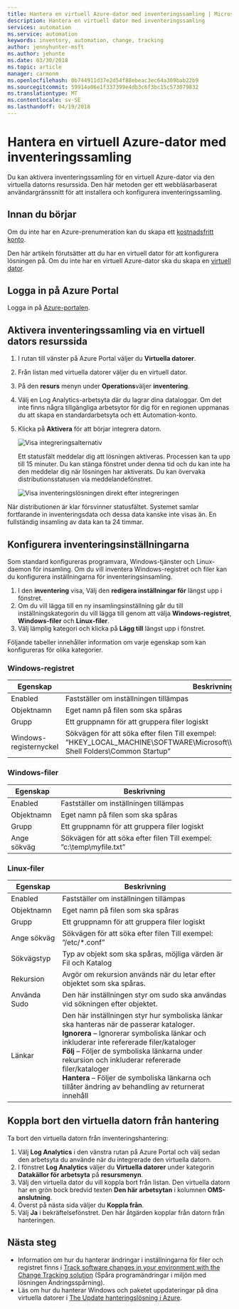 ```yaml
---
title: Hantera en virtuell Azure-dator med inventeringssamling | Microsoft Docs
description: Hantera en virtuell dator med inventeringssamling
services: automation
ms.service: automation
keywords: inventory, automation, change, tracking
author: jennyhunter-msft
ms.author: jehunte
ms.date: 03/30/2018
ms.topic: article
manager: carmonm
ms.openlocfilehash: 0b744911d37e2d54f88ebeac3ec64a309bab22b9
ms.sourcegitcommit: 59914a06e1f337399e4db3c6f3bc15c573079832
ms.translationtype: MT
ms.contentlocale: sv-SE
ms.lasthandoff: 04/19/2018
---
```

# <a name="manage-an-azure-virtual-machine-with-inventory-collection"></a>Hantera en virtuell Azure-dator med inventeringssamling

Du kan aktivera inventeringssamling för en virtuell Azure-dator via den virtuella datorns resurssida. Den här metoden ger ett webbläsarbaserat användargränssnitt för att installera och konfigurera inventeringssamling.

## <a name="before-you-begin"></a>Innan du börjar

Om du inte har en Azure-prenumeration kan du skapa ett [kostnadsfritt konto](https://azure.microsoft.com/free/).

Den här artikeln förutsätter att du har en virtuell dator för att konfigurera lösningen på. Om du inte har en virtuell Azure-dator ska du skapa en [virtuell dator](../virtual-machines/windows/quick-create-portal.md).

## <a name="sign-in-to-the-azure-portal"></a>Logga in på Azure Portal

Logga in på [Azure-portalen](https://portal.azure.com/).

## <a name="enable-inventory-collection-from-the-virtual-machine-resource-page"></a>Aktivera inventeringssamling via en virtuell dators resurssida

1. I rutan till vänster på Azure Portal väljer du **Virtuella datorer**.
2. Från listan med virtuella datorer väljer du en virtuell dator.
3. På den **resurs** menyn under **Operations**väljer **inventering**.
4. Välj en Log Analytics-arbetsyta där du lagrar dina dataloggar.
    Om det inte finns några tillgängliga arbetsytor för dig för en regionen uppmanas du att skapa en standardarbetsyta och ett Automation-konto.
5. Klicka på **Aktivera** för att börjar integrera datorn.

   ![Visa integreringsalternativ](./media/automation-vm-inventory/inventory-onboarding-options.png)

    Ett statusfält meddelar dig att lösningen aktiveras. Processen kan ta upp till 15 minuter. Du kan stänga fönstret under denna tid och du kan inte ha den meddelar dig när lösningen har aktiverats. Du kan övervaka distributionsstatusen via meddelandefönstret.

   ![Visa inventeringslösningen direkt efter integreringen](./media/automation-vm-inventory/inventory-onboarded.png)

När distributionen är klar försvinner statusfältet. Systemet samlar fortfarande in inventeringsdata och dessa data kanske inte visas än. En fullständig insamling av data kan ta 24 timmar.

## <a name="configure-your-inventory-settings"></a>Konfigurera inventeringsinställningarna

Som standard konfigureras programvara, Windows-tjänster och Linux-daemon för insamling. Om du vill inventera Windows-registret och filer kan du konfigurera inställningarna för inventeringsinsamling.

1. I den **inventering** visa, Välj den **redigera inställningar för** längst upp i fönstret.
2. Om du vill lägga till en ny insamlingsinställning går du till inställningskategorin du vill lägga till genom att välja **Windows-registret**, **Windows-filer** och **Linux-filer**.
3. Välj lämplig kategori och klicka på **Lägg till** längst upp i fönstret.

Följande tabeller innehåller information om varje egenskap som kan konfigureras för olika kategorier.

### <a name="windows-registry"></a>Windows-registret

|Egenskap  |Beskrivning  |
|---------|---------|
|Enabled     | Fastställer om inställningen tillämpas        |
|Objektnamn     | Eget namn på filen som ska spåras        |
|Grupp     | Ett gruppnamn för att gruppera filer logiskt        |
|Windows-registernyckel   | Sökvägen för att söka efter filen Till exempel: ”HKEY_LOCAL_MACHINE\SOFTWARE\Microsoft\Windows\CurrentVersion\Explorer\User Shell Folders\Common Startup”      |

### <a name="windows-files"></a>Windows-filer

|Egenskap  |Beskrivning  |
|---------|---------|
|Enabled     | Fastställer om inställningen tillämpas        |
|Objektnamn     | Eget namn på filen som ska spåras        |
|Grupp     | Ett gruppnamn för att gruppera filer logiskt        |
|Ange sökväg     | Sökvägen för att söka efter filen Till exempel: ”c:\temp\myfile.txt”

### <a name="linux-files"></a>Linux-filer

|Egenskap  |Beskrivning  |
|---------|---------|
|Enabled     | Fastställer om inställningen tillämpas        |
|Objektnamn     | Eget namn på filen som ska spåras        |
|Grupp     | Ett gruppnamn för att gruppera filer logiskt        |
|Ange sökväg     | Sökvägen för att söka efter filen Till exempel: ”/etc/*.conf”       |
|Sökvägstyp     | Typ av objekt som ska spåras, möjliga värden är Fil och Katalog        |
|Rekursion     | Avgör om rekursion används när du letar efter objektet som ska spåras.        |
|Använda Sudo     | Den här inställningen styr om sudo ska användas vid sökningen efter objektet.         |
|Länkar     | Den här inställningen styr hur symboliska länkar ska hanteras när de passerar kataloger.<br> **Ignorera** – Ignorerar symboliska länkar och inkluderar inte refererade filer/kataloger<br>**Följ** – Följer de symboliska länkarna under rekursion och inkluderar refererade filer/kataloger<br>**Hantera** – Följer de symboliska länkarna och tillåter ändring av behandling av returnerat innehåll      |

## <a name="disconnect-your-virtual-machine-from-management"></a>Koppla bort den virtuella datorn från hantering

Ta bort den virtuella datorn från inventeringshantering:

1. Välj **Log Analytics** i den vänstra rutan på Azure Portal och välj sedan den arbetsyta du använde när du integrerade den virtuella datorn.
2. I fönstret **Log Analytics** väljer du **Virtuella datorer** under kategorin **Datakällor för arbetsyta** på **resursmenyn**.
3. Välj den virtuella dator du vill koppla bort från listan. Den virtuella datorn har en grön bock bredvid texten **Den här arbetsytan** i kolumnen **OMS-anslutning**.
4. Överst på nästa sida väljer du **Koppla från**.
5. Välj **Ja** i bekräftelsefönstret.
    Den här åtgärden kopplar från datorn från hanteringen.

## <a name="next-steps"></a>Nästa steg

* Information om hur du hanterar ändringar i inställningarna för filer och registret finns i [Track software changes in your environment with the Change Tracking solution](../log-analytics/log-analytics-change-tracking.md) (Spåra programändringar i miljön med lösningen Ändringsspårning).
* Läs om hur du hanterar Windows och paketet uppdateringar på dina virtuella datorer i [The Update hanteringslösning i Azure](../operations-management-suite/oms-solution-update-management.md).
